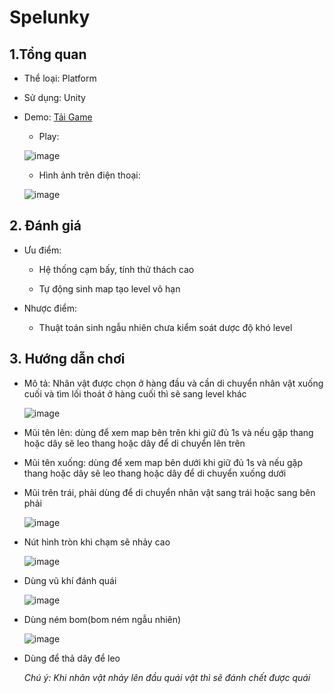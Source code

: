 # Spelunky

## 1.Tổng quan

- Thể loại: Platform

- Sử dụng: Unity

- Demo: [Tải Game](https://drive.google.com/drive/folders/1b3B6zlTbuIBJBsZeidri33gfddDwtctH?usp=drive_link)

  - Play:
  
  ![image](https://github.com/andrew228211/Spelunky/assets/91866098/3a7ae0d7-6485-4a82-9bb8-3e24d8064e28)

  - Hình ảnh trên điện thoại:
  
  ![image](https://github.com/andrew228211/Spelunky/assets/91866098/b1179789-9eab-463b-8eb4-b0f5351858d9)
  
## 2. Đánh giá

- Ưu điểm:

  - Hệ thống cạm bấy, tính thử thách cao
  
  - Tự động sinh map tạo level vô hạn
  
- Nhược điểm:

  - Thuật toán sinh ngẫu nhiên chưa kiểm soát dược độ khó level
  
## 3. Hướng dẫn chơi

- Mô tả: Nhân vật được chọn ở hàng đầu và cần di chuyển nhân vật xuống cuối và tìm lối thoát ở hàng cuối thì sẽ sang level khác

  ![image](https://github.com/andrew228211/Spelunky/assets/91866098/82940352-833e-45c4-addf-1be4eb3357f8)

- Mũi tên lên: dùng để xem map bên trên khi giữ đủ 1s và nếu gặp thang hoặc dây sẽ leo thang hoặc dây để di chuyển lên trên
  
- Mũi tên xuống: dùng để xem map bên dưới khi giữ đủ 1s và nếu gặp thang hoặc dây sẽ leo thang hoặc dây để di chuyển xuống dưới
  
- Mũi trên trái, phải dùng để di chuyển nhân vật sang trái hoặc sang bên phải
  
  ![image](https://github.com/andrew228211/Spelunky/assets/91866098/774873a2-ac3b-4601-a4d2-8778f39995c7)

- Nút hình tròn khi chạm sẽ nhảy cao

  ![image](https://github.com/andrew228211/Spelunky/assets/91866098/a8e55a91-b997-47f1-8bde-fa9a2ed3db90)  

- Dùng vũ khí đánh quái 

  ![image](https://github.com/andrew228211/Spelunky/assets/91866098/c594ed47-8116-42c2-8306-e000a67eb59f)  
 
- Dùng ném bom(bom ném ngẫu nhiên)

  ![image](https://github.com/andrew228211/Spelunky/assets/91866098/dd9615ee-5ca3-4cdc-8ba6-2934ce3b08b7)  

- Dùng để thả dây để leo

  *Chú ý: Khi nhân vật nhảy lên đầu quái vật thì sẽ đánh chết được quái*
  






  
